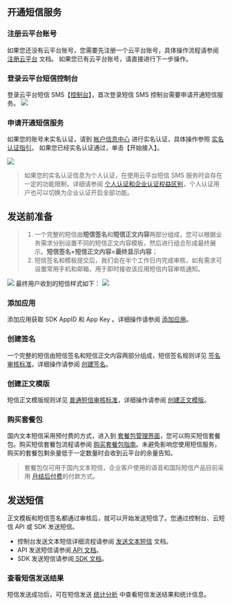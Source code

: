 ## 开通短信服务
### 注册云平台账号
如果您还没有云平台账号，您需要先注册一个云平台账号，具体操作流程请参阅 [注册云平台](http://tce.fsphere.cn/document/product/378/9603) 文档。
如果您已有云平台账号，请直接进行下一步操作。

### 登录云平台短信控制台
登录云平台短信 SMS【[控制台](http://console.tce.fsphere.cn/sms)】，首次登录短信 SMS 控制台需要申请开通短信服务。
![](http://imgcache.tce.fsphere.cn/static/mc.qcloudimg.com/static/img/b389b56907d722fe1203ac39d539db42/image.png)
### 申请开通短信服务
如果您的账号未实名认证，请到 [帐户信息中心](http://console.tce.fsphere.cn/developer) 进行实名认证，具体操作参照 [实名认证指引](http://tce.fsphere.cn/document/product/378/3629)。
如果您已经实名认证通过，单击【开始接入】。
 
![](http://imgcache.tce.fsphere.cn/static/mc.qcloudimg.com/static/img/717125fa63eebc837a76896349eda666/image.png)
>如果您的实名认证信息为个人认证，在使用云平台短信 SMS 服务时会存在一定的功能限制，详细请参阅 [个人认证和企业认证权益区别](http://tce.fsphere.cn/document/product/382/13444#.E4.B8.AA.E4.BA.BA.E8.AE.A4.E8.AF.81.E5.92.8C.E4.BC.81.E4.B8.9A.E8.AE.A4.E8.AF.81.E6.9D.83.E7.9B.8A.E5.8C.BA.E5.88.AB)，个人认证用户也可以切换为企业认证开启全部功能。


## 发送前准备
>1. 一个完整的短信由**短信签名**和**短信正文内容**两部分组成，您可以根据业务需求分别设置不同的短信正文内容模板，然后进行组合形成最终展示。**短信签名+短信正文内容=最终显示内容**；
>2. 短信签名和模板提交后，我们会在半个工作日内完成审核，如有需求可设置常用手机和邮箱，用于即时接收该应用短信内容审核通知。

![](http://imgcache.tce.fsphere.cn/static/mc.qcloudimg.com/static/img/1223b6b179dbbbda7dcda06070eb4360/image.png)
最终用户收到的短信样式如下：
![](http://imgcache.tce.fsphere.cn/static/mc.qcloudimg.com/static/img/fe223e52477df4de3fec20eeb14ddc8f/image.png)

### 添加应用
添加应用获取 SDK AppID 和 App Key 。详细操作请参阅 [添加应用](http://tce.fsphere.cn/document/product/382/13483#.E6.B7.BB.E5.8A.A0.E5.BA.94.E7.94.A8)。

### 创建签名
一个完整的短信由短信签名和短信正文内容两部分组成，短信签名规则详见 [签名审核标准](http://tce.fsphere.cn/document/product/382/13444#.E7.AD.BE.E5.90.8D.E5.AE.A1.E6.A0.B8.E6.A0.87.E5.87.86)，详细操作请参阅 [创建签名](http://tce.fsphere.cn/document/product/382/13481#.E5.88.9B.E5.BB.BA.E7.AD.BE.E5.90.8D)。


### 创建正文模版
短信正文模版规则详见 [普通短信审核标准](http://tce.fsphere.cn/document/product/382/13444#.E6.99.AE.E9.80.9A.E7.9F.AD.E4.BF.A1.E5.AE.A1.E6.A0.B8.E6.A0.87.E5.87.86)，详细操作请参阅 [创建正文模版](http://tce.fsphere.cn/document/product/382/13481#.E5.88.9B.E5.BB.BA.E6.AD.A3.E6.96.87.E6.A8.A1.E7.89.88)。

### 购买套餐包
国内文本短信采用预付费的方式，进入到 [套餐包管理界面](http://console.tce.fsphere.cn/sms/packageList)，您可以购买短信套餐包。购买短信套餐包流程请参阅 [购买套餐包指南](http://tce.fsphere.cn/document/product/382/13479)。未避免影响您使用短信服务，购买的套餐包剩余量低于一定数量时会收到云平台的余量告知。
>套餐包仅可用于国内文本短信，企业客户使用的语音和国际短信产品目前采用 [月结后付费](http://tce.fsphere.cn/document/product/382/9556#.E7.9F.AD.E4.BF.A1.E3.80.81.E8.AF.AD.E9.9F.B3.E4.BB.B7.E6.A0.BC)的付款方式。

## 发送短信
正文模板和短信签名都通过审核后，就可以开始发送短信了。您通过控制台、云短信 API 或 SDK 发送短信。
- 控制台发送文本短信详细流程请参阅 [发送文本短信](http://tce.fsphere.cn/document/product/382/13481) 文档。
- API 发送短信请参阅[ API 文档](http://tce.fsphere.cn/document/product/382/13297)。
- SDK 发送短信请参阅[ SDK 文档](http://tce.fsphere.cn/document/product/382/5804)。


### 查看短信发送结果
短信发送成功后，可在短信发送 [统计分析](http://tce.fsphere.cn/document/product/382/3775#.E7.9F.AD.E4.BF.A1.E8.AE.B0.E5.BD.95) 中查看短信发送结果和统计信息。


